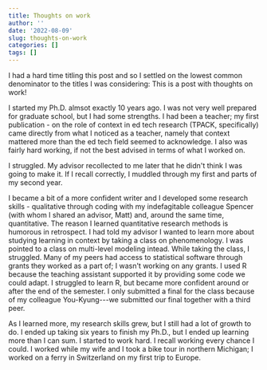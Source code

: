 ```yaml
---
title: Thoughts on work
author: ''
date: '2022-08-09'
slug: thoughts-on-work
categories: []
tags: []
---
```


I had a hard time titling this post and so I settled on the lowest common denominator to the titles I was considering: This is a post with thoughts on work!

I started my Ph.D. almsot exactly 10 years ago. I was not very well prepared for graduate school, but I had some strengths. I had been a teacher; my first publication - on the role of context in ed tech research (TPACK, specifically) came directly from what I noticed as a teacher, namely that context mattered more than the ed tech field seemed to acknowledge. I also was fairly hard working, if not the best advised in terms of what I worked on. 

I struggled. My advisor recollected to me later that he didn't think I was going to make it. If I recall correctly, I muddled through my first and parts of my second year.

I became a bit of a more confident writer and I developed some research skills - qualitative through coding with my indefagitable colleague Spencer (with whom I shared an advisor, Matt) and, around the same time, quantitative. The reason I learned quantitative research methods is humorous in retrospect. I had told my advisor I wanted to learn more about studying learning in context by taking a class on phenomenology. I was pointed to a class on multi-level modeling intead. While taking the class, I struggled. Many of my peers had access to statistical software through grants they worked as a part of; I wasn't working on any grants. I used R because the teaching assistant supported it by providing some code we could adapt. I struggled to learn R, but became more confident around or after the end of the semester. I only submitted a final for the class because of my colleague You-Kyung---we submitted our final together with a third peer. 

As I learned more, my research skills grew, but I still had a lot of growth to do. I ended up taking six years to finish my Ph.D., but I ended up learning more than I can sum. I started to work hard. I recall working every chance I could. I worked while my wife and I took a bike tour in northern Michigan; I worked on a ferry in Switzerland on my first trip to Europe.
